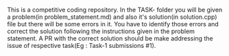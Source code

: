 This is a competitive coding repository. In the TASK-<task number> folder you will be given a problem(in problem_statement.md) and also it's solution(in solution.cpp) file but there will be some errors in it. You have to identify those errors and correct the solution following the instructions given in the problem statement. A PR with the correct solution should be make addressing the issue of respective task(Eg : Task-1 submissions #1).
